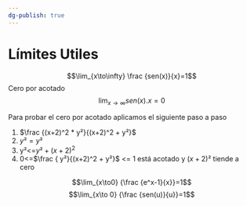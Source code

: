 ```yaml
---
dg-publish: true
---
```

# Límites Utiles 

$$\lim_{x\to\infty} \frac {sen(x)}{x}=1$$
Cero por acotado
$$\lim_{x\to\infty} {sen(x).x}=0$$

Para probar el cero por acotado aplicamos el siguiente paso a paso
1. $\frac {(x+2)^2 * y²}{(x+2)^2 + y²}$ 
2. $y²=y²$
3. y²<=$y²+(x+2)^2$
4. 0<=$\frac { y²}{(x+2)^2 + y²}$ <= 1 está acotado y $(x+2)²$ tiende  a cero

$$\lim_{x\to0} {\frac {e^x-1}{x}}=1$$
$$\lim_{x\to 0} {\frac {sen(u)}{u}}=1$$
